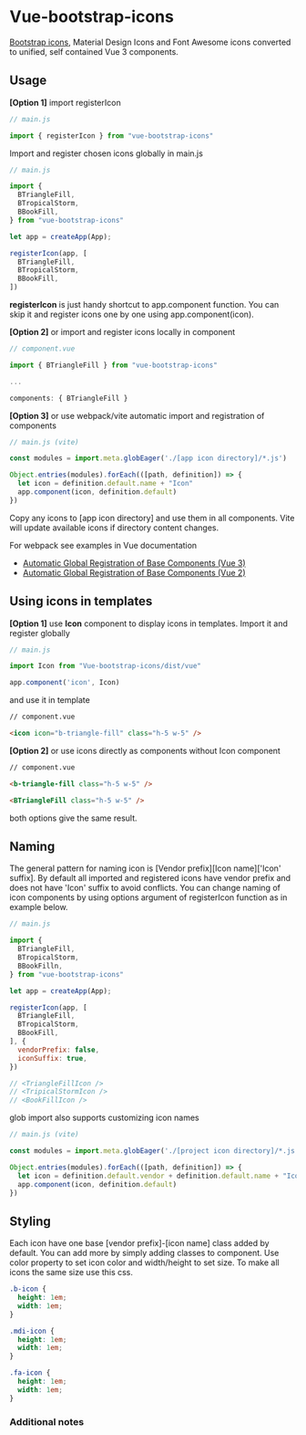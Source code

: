 # Vue-bootstrap-icons

[Bootstrap icons](https://https://icons.getbootstrap.com/), Material Design Icons and Font Awesome icons converted to unified, self contained Vue 3 components. 

## Usage

**[Option 1]** import registerIcon

```js
// main.js

import { registerIcon } from "vue-bootstrap-icons"
```

Import and register chosen icons globally in main.js

```js
// main.js

import { 
  BTriangleFill,
  BTropicalStorm,
  BBookFill,
} from "vue-bootstrap-icons"

let app = createApp(App);

registerIcon(app, [
  BTriangleFill,
  BTropicalStorm,
  BBookFill,
])
```

**registerIcon** is just handy shortcut to app.component function. You can skip it and register icons one by one using app.component(icon). 

**[Option 2]** or import and register icons locally in component

```js
// component.vue

import { BTriangleFill } from "vue-bootstrap-icons"

...

components: { BTriangleFill }
```

**[Option 3]** or use webpack/vite automatic import and registration of components

```js
// main.js (vite)

const modules = import.meta.globEager('./[app icon directory]/*.js')

Object.entries(modules).forEach(([path, definition]) => {
  let icon = definition.default.name + "Icon"
  app.component(icon, definition.default)
})
```

Copy any icons to [app icon directory] and use them in all components. Vite will update available icons if directory content changes.

For webpack see examples in Vue documentation
* [Automatic Global Registration of Base Components (Vue 3)](https://v3.vuejs.org/cookbook/automatic-global-registration-of-base-components.html#base-example)
* [Automatic Global Registration of Base Components (Vue 2)](https://vuejs.org/v2/guide/components-registration.html#Automatic-Global-Registration-of-Base-Components)

## Using icons in templates

**[Option 1]** use **Icon** component to display icons in templates. Import it and register globally

```js
// main.js

import Icon from "Vue-bootstrap-icons/dist/vue"

app.component('icon', Icon)
```

and use it in template

```html
// component.vue

<icon icon="b-triangle-fill" class="h-5 w-5" />
```

**[Option 2]** or use icons directly as components without Icon component

```html
// component.vue

<b-triangle-fill class="h-5 w-5" />

<BTriangleFill class="h-5 w-5" />
```

both options give the same result.

## Naming

The general pattern for naming icon is [Vendor prefix][Icon name]['Icon' suffix]. By default all imported and registered icons have vendor prefix and does not have 'Icon' suffix to avoid conflicts. You can change naming of icon components by using options argument of registerIcon function as in example below.

```js
// main.js

import { 
  BTriangleFill,
  BTropicalStorm,
  BBookFilln,
} from "vue-bootstrap-icons"

let app = createApp(App);

registerIcon(app, [
  BTriangleFill,
  BTropicalStorm,
  BBookFill,
], {
  vendorPrefix: false,
  iconSuffix: true,
})

// <TriangleFillIcon />
// <TripicalStormIcon />
// <BookFillIcon />
```

glob import also supports customizing icon names 

```js
// main.js (vite)

const modules = import.meta.globEager('./[project icon directory]/*.js')

Object.entries(modules).forEach(([path, definition]) => {
  let icon = definition.default.vendor + definition.default.name + "Icon"
  app.component(icon, definition.default)
})
```

## Styling

Each icon have one base [vendor prefix]-[icon name] class added by default. You can add more by simply adding classes to component. Use color property to set icon color and width/height to set size. To make all icons the same size use this css.

```css
.b-icon {
  height: 1em;
  width: 1em;
}

.mdi-icon {
  height: 1em;
  width: 1em;
}

.fa-icon {
  height: 1em;
  width: 1em;
}
```

### Additional notes
